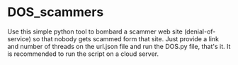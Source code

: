 # DOS_scammers
Use this simple python tool to bombard a scammer web site (denial-of-service) so that nobody gets scammed form that site. Just provide a link and number of threads on the url.json file and run the DOS.py file, that's it. It is recommended to run the script on a cloud server.
